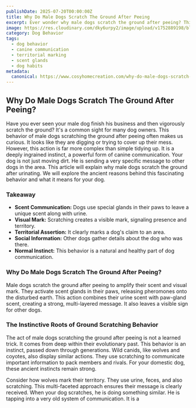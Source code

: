 ```yaml
---
publishDate: 2025-07-20T00:00:00Z
title: Why Do Male Dogs Scratch The Ground After Peeing
excerpt: Ever wonder why male dogs scratch the ground after peeing? This common canine behavior is a powerful form of communication, rooted in instinct.
image: https://res.cloudinary.com/dky6urpy2/image/upload/v1752889198/blog_image_1752889198_uh3vr3.webp
category: Dog Behavior
tags:
  - dog behavior
  - canine communication
  - territorial marking
  - scent glands
  - dog habits
metadata:
  canonical: https://www.cosyhomecreation.com/why-do-male-dogs-scratch-the-ground-after-peeing
---
```


## Why Do Male Dogs Scratch The Ground After Peeing?

Have you ever seen your male dog finish his business and then vigorously scratch the ground? It's a common sight for many dog owners. This behavior of male dogs scratching the ground after peeing often makes us curious. It looks like they are digging or trying to cover up their mess. However, this action is far more complex than simple tidying up. It is a deeply ingrained instinct, a powerful form of canine communication. Your dog is not just moving dirt. He is sending a very specific message to other dogs in the area. This article will explain why male dogs scratch the ground after urinating. We will explore the ancient reasons behind this fascinating behavior and what it means for your dog.

### Takeaway

*   **Scent Communication:** Dogs use special glands in their paws to leave a unique scent along with urine.
*   **Visual Mark:** Scratching creates a visible mark, signaling presence and territory.
*   **Territorial Assertion:** It clearly marks a dog's claim to an area.
*   **Social Information:** Other dogs gather details about the dog who was there.
*   **Normal Instinct:** This behavior is a natural and healthy part of dog communication.

### Why Do Male Dogs Scratch The Ground After Peeing?

Male dogs scratch the ground after peeing to amplify their scent and visual mark. They activate scent glands in their paws, releasing pheromones onto the disturbed earth. This action combines their urine scent with paw-gland scent, creating a strong, multi-layered message. It also leaves a visible sign for other dogs.

### The Instinctive Roots of Ground Scratching Behavior

The act of male dogs scratching the ground after peeing is not a learned trick. It comes from deep within their evolutionary past. This behavior is an instinct, passed down through generations. Wild canids, like wolves and coyotes, also display similar actions. They use scratching to communicate important information to pack members and rivals. For your domestic dog, these ancient instincts remain strong.

Consider how wolves mark their territory. They use urine, feces, and also scratching. This multi-faceted approach ensures their message is clearly received. When your dog scratches, he is doing something similar. He is tapping into a very old system of communication. It is a